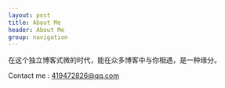 ```yaml
---
layout: post
title: About Me
header: About Me
group: navigation
---
```


在这个独立博客式微的时代，能在众多博客中与你相遇，是一种缘分。

Contact me : 419472826@qq.com
